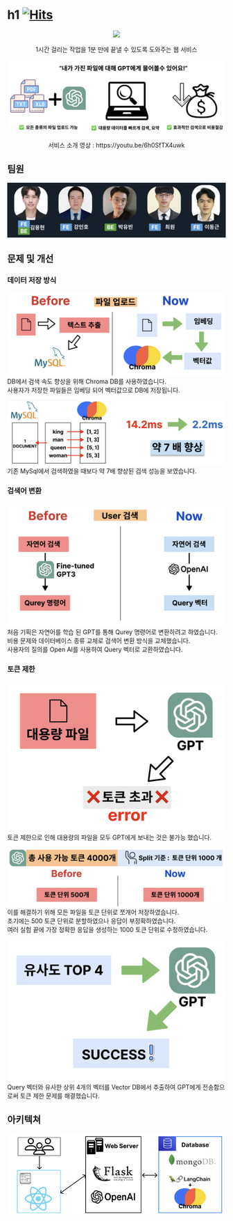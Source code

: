 # h1 [![Hits](https://hits.seeyoufarm.com/api/count/incr/badge.svg?url=https%3A%2F%2Fgithub.com%2FDDak-Dae&count_bg=%2379C83D&title_bg=%23555555&icon=&icon_color=%23E7E7E7&title=hits&edge_flat=false)](https://hits.seeyoufarm.com)            
<p align="center">
  <img src="https://github.com/DDak-Dae/.github/assets/99469068/c4f4e8cb-7103-446f-9f66-78ac598b077d">
</p>
<p align="center">
   1시간 걸리는 작업을 1분 만에 끝낼 수 있도록 도와주는 웹 서비스
</p>


![Alt text](image-3.png)

<p align="center">
    서비스 소개 영상 : https://youtu.be/6h0SfTX4uwk
</p>

## 팀원
![Alt text](image-1.png)

## 문제 및 개선
### 데이터 저장 방식
![Alt text](image-5.png)
DB에서 검색 속도 향상을 위해 Chroma DB를 사용하였습니다.  
사용자가 저장한 파일들은 임베딩 되어 벡터값으로 DB에 저장됩니다.  

![Alt text](image-6.png)
기존 MySql에서 검색하였을 때보다 약 7배 향상된 검색 성능을 보였습니다.

### 검색어 변환
![Alt text](image-8.png)
처음 기획은 자연어를 학습 된 GPT를 통해 Qurey 명령어로 변환하려고 하였습니다.  
비용 문제와 데이터베이스 종류 교체로 검색어 변환 방식을 교체했습니다.  
사용자의 질의를 Open AI를 사용하여 Query 벡터로 교환하였습니다. 

### 토큰 제한
![Alt text](image-10.png)
토큰 제한으로 인해 대용량의 파일을 모두 GPT에게 보내는 것은 불가능 했습니다.  

![Alt text](image-11.png)
이를 해결하기 위해 모든 파일을 토큰 단위로 쪼개어 저장하였습니다.  
초기에는 500 토큰 단위로 분할하였으나 응답이 부정확하였습니다.  
여러 실험 끝에 가장 정확한 응답을 생성하는 1000 토큰 단위로 수정하였습니다.  

![Alt text](image-13.png)
Query 벡터와 유사한 상위 4개의 벡터를 Vector DB에서 추출하여 GPT에게 전송함으로써 토큰 제한 문제를 해결했습니다.

## 아키텍쳐
![Alt text](image-14.png)



<!--

**Here are some ideas to get you started:**

🙋‍♀️ A short introduction - what is your organization all about?
🌈 Contribution guidelines - how can the community get involved?
👩‍💻 Useful resources - where can the community find your docs? Is there anything else the community should know?
🍿 Fun facts - what does your team eat for breakfast?
🧙 Remember, you can do mighty things with the power of [Markdown](https://docs.github.com/github/writing-on-github/getting-started-with-writing-and-formatting-on-github/basic-writing-and-formatting-syntax)
-->
